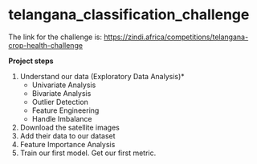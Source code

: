 # telangana_classification_challenge

The link for the challenge is:
https://zindi.africa/competitions/telangana-crop-health-challenge


**Project steps**
1. Understand our data (Exploratory Data Analysis)* 
    - Univariate Analysis
    - Bivariate Analysis
    - Outlier Detection
    - Feature Engineering
    - Handle Imbalance
2. Download the satellite images
3. Add their data to our dataset
4. Feature Importance Analysis
5. Train our first model. Get our first metric.
